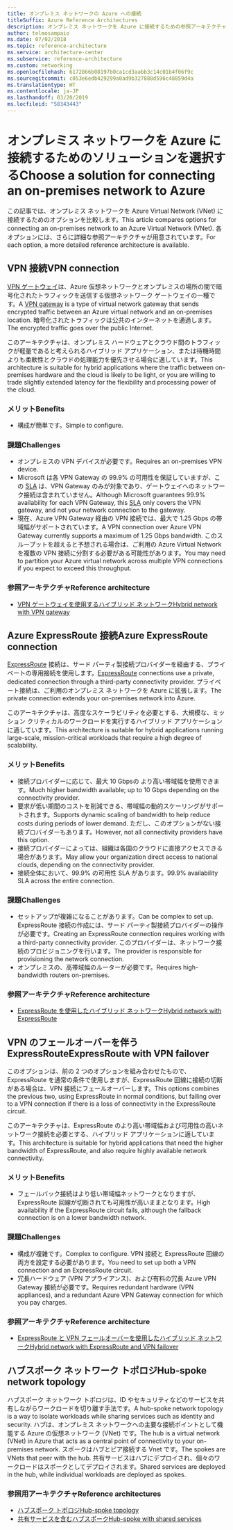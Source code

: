 ```yaml
---
title: オンプレミス ネットワークの Azure への接続
titleSuffix: Azure Reference Architectures
description: オンプレミス ネットワークを Azure に接続するための参照アーキテクチャを比較します。
author: telmosampaio
ms.date: 07/02/2018
ms.topic: reference-architecture
ms.service: architecture-center
ms.subservice: reference-architecture
ms.custom: networking
ms.openlocfilehash: 6172866b08197b0ca1cd3aabb3c14c01b4f06f9c
ms.sourcegitcommit: c053e6edb429299a0ad9b327888d596c48859d4a
ms.translationtype: HT
ms.contentlocale: ja-JP
ms.lasthandoff: 03/20/2019
ms.locfileid: "58343443"
---
```

# <a name="choose-a-solution-for-connecting-an-on-premises-network-to-azure"></a><span data-ttu-id="7a5f2-103">オンプレミス ネットワークを Azure に接続するためのソリューションを選択する</span><span class="sxs-lookup"><span data-stu-id="7a5f2-103">Choose a solution for connecting an on-premises network to Azure</span></span>

<span data-ttu-id="7a5f2-104">この記事では、オンプレミス ネットワークを Azure Virtual Network (VNet) に接続するためのオプションを比較します。</span><span class="sxs-lookup"><span data-stu-id="7a5f2-104">This article compares options for connecting an on-premises network to an Azure Virtual Network (VNet).</span></span> <span data-ttu-id="7a5f2-105">各オプションには、さらに詳細な参照アーキテクチャが用意されています。</span><span class="sxs-lookup"><span data-stu-id="7a5f2-105">For each option, a more detailed reference architecture is available.</span></span>

## <a name="vpn-connection"></a><span data-ttu-id="7a5f2-106">VPN 接続</span><span class="sxs-lookup"><span data-stu-id="7a5f2-106">VPN connection</span></span>

<span data-ttu-id="7a5f2-107">[VPN ゲートウェイ](/azure/vpn-gateway/vpn-gateway-about-vpngateways)は、Azure 仮想ネットワークとオンプレミスの場所の間で暗号化されたトラフィックを送信する仮想ネットワーク ゲートウェイの一種です。</span><span class="sxs-lookup"><span data-stu-id="7a5f2-107">A [VPN gateway](/azure/vpn-gateway/vpn-gateway-about-vpngateways) is a type of virtual network gateway that sends encrypted traffic between an Azure virtual network and an on-premises location.</span></span> <span data-ttu-id="7a5f2-108">暗号化されたトラフィックは公共のインターネットを通過します。</span><span class="sxs-lookup"><span data-stu-id="7a5f2-108">The encrypted traffic goes over the public Internet.</span></span>

<span data-ttu-id="7a5f2-109">このアーキテクチャは、オンプレミス ハードウェアとクラウド間のトラフィックが軽量であると考えられるハイブリッド アプリケーション、または待機時間よりも柔軟性とクラウドの処理能力を優先させる場合に適しています。</span><span class="sxs-lookup"><span data-stu-id="7a5f2-109">This architecture is suitable for hybrid applications where the traffic between on-premises hardware and the cloud is likely to be light, or you are willing to trade slightly extended latency for the flexibility and processing power of the cloud.</span></span>

### <a name="benefits"></a><span data-ttu-id="7a5f2-110">メリット</span><span class="sxs-lookup"><span data-stu-id="7a5f2-110">Benefits</span></span>

- <span data-ttu-id="7a5f2-111">構成が簡単です。</span><span class="sxs-lookup"><span data-stu-id="7a5f2-111">Simple to configure.</span></span>

### <a name="challenges"></a><span data-ttu-id="7a5f2-112">課題</span><span class="sxs-lookup"><span data-stu-id="7a5f2-112">Challenges</span></span>

- <span data-ttu-id="7a5f2-113">オンプレミスの VPN デバイスが必要です。</span><span class="sxs-lookup"><span data-stu-id="7a5f2-113">Requires an on-premises VPN device.</span></span>
- <span data-ttu-id="7a5f2-114">Microsoft は各 VPN Gateway の 99.9% の可用性を保証していますが、この [SLA](https://azure.microsoft.com/support/legal/sla/vpn-gateway/) は、VPN Gateway のみが対象であり、ゲートウェイへのネットワーク接続は含まれていません。</span><span class="sxs-lookup"><span data-stu-id="7a5f2-114">Although Microsoft guarantees 99.9% availability for each VPN Gateway, this [SLA](https://azure.microsoft.com/support/legal/sla/vpn-gateway/) only covers the VPN gateway, and not your network connection to the gateway.</span></span>
- <span data-ttu-id="7a5f2-115">現在、Azure VPN Gateway 経由の VPN 接続では、最大で 1.25 Gbps の帯域幅がサポートされています。</span><span class="sxs-lookup"><span data-stu-id="7a5f2-115">A VPN connection over Azure VPN Gateway currently supports a maximum of 1.25 Gbps bandwidth.</span></span> <span data-ttu-id="7a5f2-116">このスループットを超えると予想される場合は、ご利用の Azure Virtual Network を複数の VPN 接続に分割する必要がある可能性があります。</span><span class="sxs-lookup"><span data-stu-id="7a5f2-116">You may need to partition your Azure virtual network across multiple VPN connections if you expect to exceed this throughput.</span></span>

### <a name="reference-architecture"></a><span data-ttu-id="7a5f2-117">参照アーキテクチャ</span><span class="sxs-lookup"><span data-stu-id="7a5f2-117">Reference architecture</span></span>

- [<span data-ttu-id="7a5f2-118">VPN ゲートウェイを使用するハイブリッド ネットワーク</span><span class="sxs-lookup"><span data-stu-id="7a5f2-118">Hybrid network with VPN gateway</span></span>](./vpn.md)

<!-- markdownlint-disable MD024 -->

## <a name="azure-expressroute-connection"></a><span data-ttu-id="7a5f2-119">Azure ExpressRoute 接続</span><span class="sxs-lookup"><span data-stu-id="7a5f2-119">Azure ExpressRoute connection</span></span>

<span data-ttu-id="7a5f2-120">[ExpressRoute](/azure/expressroute/) 接続は、サード パーティ製接続プロバイダーを経由する、プライベートの専用接続を使用します。</span><span class="sxs-lookup"><span data-stu-id="7a5f2-120">[ExpressRoute](/azure/expressroute/) connections use a private, dedicated connection through a third-party connectivity provider.</span></span> <span data-ttu-id="7a5f2-121">プライベート接続は、ご利用のオンプレミス ネットワークを Azure に拡張します。</span><span class="sxs-lookup"><span data-stu-id="7a5f2-121">The private connection extends your on-premises network into Azure.</span></span>

<span data-ttu-id="7a5f2-122">このアーキテクチャは、高度なスケーラビリティを必要とする、大規模な、ミッション クリティカルのワークロードを実行するハイブリッド アプリケーションに適しています。</span><span class="sxs-lookup"><span data-stu-id="7a5f2-122">This architecture is suitable for hybrid applications running large-scale, mission-critical workloads that require a high degree of scalability.</span></span>

### <a name="benefits"></a><span data-ttu-id="7a5f2-123">メリット</span><span class="sxs-lookup"><span data-stu-id="7a5f2-123">Benefits</span></span>

- <span data-ttu-id="7a5f2-124">接続プロバイダーに応じて、最大 10 Gbpsの より高い帯域幅を使用できます。</span><span class="sxs-lookup"><span data-stu-id="7a5f2-124">Much higher bandwidth available; up to 10 Gbps depending on the connectivity provider.</span></span>
- <span data-ttu-id="7a5f2-125">要求が低い期間のコストを削減できる、帯域幅の動的スケーリングがサポートされます。</span><span class="sxs-lookup"><span data-stu-id="7a5f2-125">Supports dynamic scaling of bandwidth to help reduce costs during periods of lower demand.</span></span> <span data-ttu-id="7a5f2-126">ただし、このオプションがない接続プロバイダーもあります。</span><span class="sxs-lookup"><span data-stu-id="7a5f2-126">However, not all connectivity providers have this option.</span></span>
- <span data-ttu-id="7a5f2-127">接続プロバイダーによっては、組織は各国のクラウドに直接アクセスできる場合があります。</span><span class="sxs-lookup"><span data-stu-id="7a5f2-127">May allow your organization direct access to national clouds, depending on the connectivity provider.</span></span>
- <span data-ttu-id="7a5f2-128">接続全体において、99.9% の可用性 SLA があります。</span><span class="sxs-lookup"><span data-stu-id="7a5f2-128">99.9% availability SLA across the entire connection.</span></span>

### <a name="challenges"></a><span data-ttu-id="7a5f2-129">課題</span><span class="sxs-lookup"><span data-stu-id="7a5f2-129">Challenges</span></span>

- <span data-ttu-id="7a5f2-130">セットアップが複雑になることがあります。</span><span class="sxs-lookup"><span data-stu-id="7a5f2-130">Can be complex to set up.</span></span> <span data-ttu-id="7a5f2-131">ExpressRoute 接続の作成には、サード パーティ製接続プロバイダーの操作が必要です。</span><span class="sxs-lookup"><span data-stu-id="7a5f2-131">Creating an ExpressRoute connection requires working with a third-party connectivity provider.</span></span> <span data-ttu-id="7a5f2-132">このプロバイダーは、ネットワーク接続のプロビジョニングを行います。</span><span class="sxs-lookup"><span data-stu-id="7a5f2-132">The provider is responsible for provisioning the network connection.</span></span>
- <span data-ttu-id="7a5f2-133">オンプレミスの、高帯域幅のルーターが必要です。</span><span class="sxs-lookup"><span data-stu-id="7a5f2-133">Requires high-bandwidth routers on-premises.</span></span>

### <a name="reference-architecture"></a><span data-ttu-id="7a5f2-134">参照アーキテクチャ</span><span class="sxs-lookup"><span data-stu-id="7a5f2-134">Reference architecture</span></span>

- [<span data-ttu-id="7a5f2-135">ExpressRoute を使用したハイブリッド ネットワーク</span><span class="sxs-lookup"><span data-stu-id="7a5f2-135">Hybrid network with ExpressRoute</span></span>](./expressroute.md)

## <a name="expressroute-with-vpn-failover"></a><span data-ttu-id="7a5f2-136">VPN のフェールオーバーを伴う ExpressRoute</span><span class="sxs-lookup"><span data-stu-id="7a5f2-136">ExpressRoute with VPN failover</span></span>

<span data-ttu-id="7a5f2-137">このオプションは、前の 2 つのオプションを組み合わせたもので、ExpressRoute を通常の条件で使用しますが、ExpressRoute 回線に接続の切断がある場合は、VPN 接続にフェールオーバーします。</span><span class="sxs-lookup"><span data-stu-id="7a5f2-137">This options combines the previous two, using ExpressRoute in normal conditions, but failing over to a VPN connection if there is a loss of connectivity in the ExpressRoute circuit.</span></span>

<span data-ttu-id="7a5f2-138">このアーキテクチャは、ExpressRoute のより高い帯域幅および可用性の高いネットワーク接続を必要とする、ハイブリッド アプリケーションに適しています。</span><span class="sxs-lookup"><span data-stu-id="7a5f2-138">This architecture is suitable for hybrid applications that need the higher bandwidth of ExpressRoute, and also require highly available network connectivity.</span></span>

### <a name="benefits"></a><span data-ttu-id="7a5f2-139">メリット</span><span class="sxs-lookup"><span data-stu-id="7a5f2-139">Benefits</span></span>

- <span data-ttu-id="7a5f2-140">フェールバック接続はより低い帯域幅ネットワークとなりますが、ExpressRoute 回線が切断されても可用性が高いままとなります。</span><span class="sxs-lookup"><span data-stu-id="7a5f2-140">High availability if the ExpressRoute circuit fails, although the fallback connection is on a lower bandwidth network.</span></span>

### <a name="challenges"></a><span data-ttu-id="7a5f2-141">課題</span><span class="sxs-lookup"><span data-stu-id="7a5f2-141">Challenges</span></span>

- <span data-ttu-id="7a5f2-142">構成が複雑です。</span><span class="sxs-lookup"><span data-stu-id="7a5f2-142">Complex to configure.</span></span> <span data-ttu-id="7a5f2-143">VPN 接続と ExpressRoute 回線の両方を設定する必要があります。</span><span class="sxs-lookup"><span data-stu-id="7a5f2-143">You need to set up both a VPN connection and an ExpressRoute circuit.</span></span>
- <span data-ttu-id="7a5f2-144">冗長ハードウェア (VPN アプライアンス)、および有料の冗長 Azure VPN Gateway 接続が必要です。</span><span class="sxs-lookup"><span data-stu-id="7a5f2-144">Requires redundant hardware (VPN appliances), and a redundant Azure VPN Gateway connection for which you pay charges.</span></span>

### <a name="reference-architecture"></a><span data-ttu-id="7a5f2-145">参照アーキテクチャ</span><span class="sxs-lookup"><span data-stu-id="7a5f2-145">Reference architecture</span></span>

- [<span data-ttu-id="7a5f2-146">ExpressRoute と VPN フェールオーバーを使用したハイブリッド ネットワーク</span><span class="sxs-lookup"><span data-stu-id="7a5f2-146">Hybrid network with ExpressRoute and VPN failover</span></span>](./expressroute-vpn-failover.md)

<!-- markdownlint-disable MD024 -->

## <a name="hub-spoke-network-topology"></a><span data-ttu-id="7a5f2-147">ハブスポーク ネットワーク トポロジ</span><span class="sxs-lookup"><span data-stu-id="7a5f2-147">Hub-spoke network topology</span></span>

<span data-ttu-id="7a5f2-148">ハブスポーク ネットワーク トポロジは、ID やセキュリティなどのサービスを共有しながらワークロードを切り離す手法です。</span><span class="sxs-lookup"><span data-stu-id="7a5f2-148">A hub-spoke network topology is a way to isolate workloads while sharing services such as identity and security.</span></span> <span data-ttu-id="7a5f2-149">ハブは、オンプレミス ネットワークへの主要な接続ポイントとして機能する Azure の仮想ネットワーク (VNet) です。</span><span class="sxs-lookup"><span data-stu-id="7a5f2-149">The hub is a virtual network (VNet) in Azure that acts as a central point of connectivity to your on-premises network.</span></span> <span data-ttu-id="7a5f2-150">スポークはハブとピア接続する Vnet です。</span><span class="sxs-lookup"><span data-stu-id="7a5f2-150">The spokes are VNets that peer with the hub.</span></span> <span data-ttu-id="7a5f2-151">共有サービスはハブにデプロイされ、個々のワークロードはスポークとしてデプロイされます。</span><span class="sxs-lookup"><span data-stu-id="7a5f2-151">Shared services are deployed in the hub, while individual workloads are deployed as spokes.</span></span>

### <a name="reference-architectures"></a><span data-ttu-id="7a5f2-152">参照用アーキテクチャ</span><span class="sxs-lookup"><span data-stu-id="7a5f2-152">Reference architectures</span></span>

- [<span data-ttu-id="7a5f2-153">ハブスポーク トポロジ</span><span class="sxs-lookup"><span data-stu-id="7a5f2-153">Hub-spoke topology</span></span>](./hub-spoke.md)
- [<span data-ttu-id="7a5f2-154">共有サービスを含むハブスポーク</span><span class="sxs-lookup"><span data-stu-id="7a5f2-154">Hub-spoke with shared services</span></span>](./shared-services.md)
